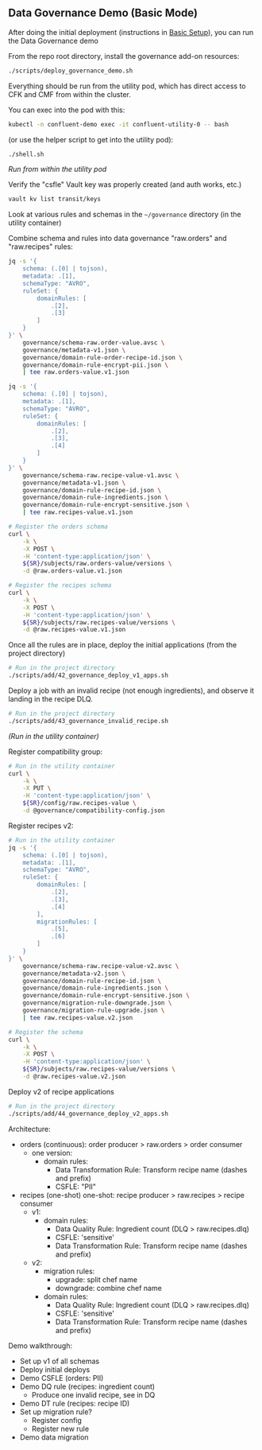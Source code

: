 ## Data Governance Demo (Basic Mode)

After doing the initial deployment (instructions in [Basic Setup](./01-deploy.md)), you can run the Data Governance demo

From the repo root directory, install the governance add-on resources:

```bash
./scripts/deploy_governance_demo.sh
```


Everything should be run from the utility pod, which has direct access to CFK and CMF from within the cluster.

You can exec into the pod with this:

```bash
kubectl -n confluent-demo exec -it confluent-utility-0 -- bash
```

(or use the helper script to get into the utility pod):

```bash
./shell.sh
```

*Run from within the utility pod*

Verify the "csfle" Vault key was properly created (and auth works, etc.)

```bash
vault kv list transit/keys
```

Look at various rules and schemas in the `~/governance` directory (in the utility container)

Combine schema and rules into data governance "raw.orders" and "raw.recipes" rules:

```bash
jq -s '{
    schema: (.[0] | tojson),
    metadata: .[1],
    schemaType: "AVRO",
    ruleSet: {
        domainRules: [
            .[2],
            .[3]
        ]
    }
}' \
    governance/schema-raw.order-value.avsc \
    governance/metadata-v1.json \
    governance/domain-rule-order-recipe-id.json \
    governance/domain-rule-encrypt-pii.json \
    | tee raw.orders-value.v1.json

jq -s '{
    schema: (.[0] | tojson),
    metadata: .[1],
    schemaType: "AVRO",
    ruleSet: {
        domainRules: [
            .[2],
            .[3],
            .[4]
        ]
    }
}' \
    governance/schema-raw.recipe-value-v1.avsc \
    governance/metadata-v1.json \
    governance/domain-rule-recipe-id.json \
    governance/domain-rule-ingredients.json \
    governance/domain-rule-encrypt-sensitive.json \
    | tee raw.recipes-value.v1.json

# Register the orders schema
curl \
    -k \
    -X POST \
    -H 'content-type:application/json' \
    ${SR}/subjects/raw.orders-value/versions \
    -d @raw.orders-value.v1.json

# Register the recipes schema
curl \
    -k \
    -X POST \
    -H 'content-type:application/json' \
    ${SR}/subjects/raw.recipes-value/versions \
    -d @raw.recipes-value.v1.json
```


Once all the rules are in place, deploy the initial applications (from the project directory)

```bash
# Run in the project directory
./scripts/add/42_governance_deploy_v1_apps.sh
```

Deploy a job with an invalid recipe (not enough ingredients), and observe it landing in the recipe DLQ.

```bash
# Run in the project directory
./scripts/add/43_governance_invalid_recipe.sh
```

_(Run in the utility container)_

Register compatibility group:

```bash
# Run in the utility container
curl \
    -k \
    -X PUT \
    -H 'content-type:application/json' \
    ${SR}/config/raw.recipes-value \
    -d @governance/compatibility-config.json
```

Register recipes v2:

```bash
# Run in the utility container
jq -s '{
    schema: (.[0] | tojson),
    metadata: .[1],
    schemaType: "AVRO",
    ruleSet: {
        domainRules: [
            .[2],
            .[3],
            .[4]
        ],
        migrationRules: [
            .[5],
            .[6]
        ]
    }
}' \
    governance/schema-raw.recipe-value-v2.avsc \
    governance/metadata-v2.json \
    governance/domain-rule-recipe-id.json \
    governance/domain-rule-ingredients.json \
    governance/domain-rule-encrypt-sensitive.json \
    governance/migration-rule-downgrade.json \
    governance/migration-rule-upgrade.json \
    | tee raw.recipes-value.v2.json

# Register the schema
curl \
    -k \
    -X POST \
    -H 'content-type:application/json' \
    ${SR}/subjects/raw.recipes-value/versions \
    -d @raw.recipes-value.v2.json
```

Deploy v2 of recipe applications

```bash
# Run in the project directory
./scripts/add/44_governance_deploy_v2_apps.sh
```

Architecture:
* orders (continuous): order producer > raw.orders > order consumer
    * one version:
        * domain rules:
            * Data Transformation Rule: Transform recipe name (dashes and prefix)
            * CSFLE: "PII"
* recipes (one-shot) one-shot: recipe producer > raw.recipes > recipe consumer
    * v1:
        * domain rules:
            * Data Quality Rule: Ingredient count (DLQ > raw.recipes.dlq)
            * CSFLE: 'sensitive'
            * Data Transformation Rule: Transform recipe name (dashes and prefix)
    * v2:
        * migration rules:
            * upgrade: split chef name
            * downgrade: combine chef name
        * domain rules:
            * Data Quality Rule: Ingredient count (DLQ > raw.recipes.dlq)
            * CSFLE: 'sensitive'
            * Data Transformation Rule: Transform recipe name (dashes and prefix)

Demo walkthrough:
* Set up v1 of all schemas
* Deploy initial deploys
* Demo CSFLE (orders: PII)
* Demo DQ rule (recipes: ingredient count)
    * Produce one invalid recipe, see in DQ
* Demo DT rule (recipes: recipe ID)
* Set up migration rule?
    * Register config
    * Register new rule
* Demo data migration